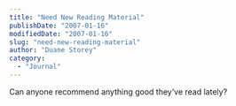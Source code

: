 ```yaml
---
title: "Need New Reading Material"
publishDate: "2007-01-16"
modifiedDate: "2007-01-16"
slug: "need-new-reading-material"
author: "Duane Storey"
category:
  - "Journal"
---
```


Can anyone recommend anything good they’ve read lately?
